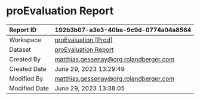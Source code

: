



# proEvaluation Report

|Report ID|192b3b07-a3e3-40ba-9c9d-0774a04a8564|
| :--- | :--- |
|Workspace|[proEvaluation [Prod]](../Workspaces/proEvaluation-[Prod].md)|
|Dataset|[proEvaluation Report](../Datasets/proEvaluation-Report.md)|
|Created By|matthias.gessenay@org.rolandberger.com|
|Created Date|June 29, 2023 13:29:49|
|Modified By|matthias.gessenay@org.rolandberger.com|
|Modified Date|June 29, 2023 13:38:05|
